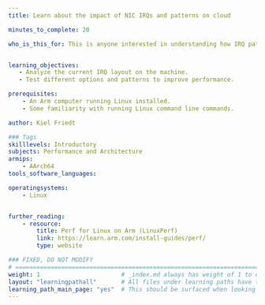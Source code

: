 ```yaml
---
title: Learn about the impact of NIC IRQs and patterns on cloud

minutes_to_complete: 20

who_is_this_for: This is anyone interested in understanding how IRQ patterns can enhance networking workload performance on cloud.


learning_objectives:
   - Analyze the current IRQ layout on the machine.
   - Test different options and patterns to improve performance.

prerequisites:
    - An Arm computer running Linux installed.
    - Some familiarity with running Linux command line commands.

author: Kiel Friedt

### Tags
skilllevels: Introductory
subjects: Performance and Architecture
armips:
    - AArch64
tools_software_languages:

operatingsystems:
    - Linux


further_reading:
    - resource:
        title: Perf for Linux on Arm (LinuxPerf)
        link: https://learn.arm.com/install-guides/perf/
        type: website

### FIXED, DO NOT MODIFY
# ================================================================================
weight: 1                       # _index.md always has weight of 1 to order correctly
layout: "learningpathall"       # All files under learning paths have this same wrapper
learning_path_main_page: "yes"  # This should be surfaced when looking for related content. Only set for _index.md of learning path content.
---
```

